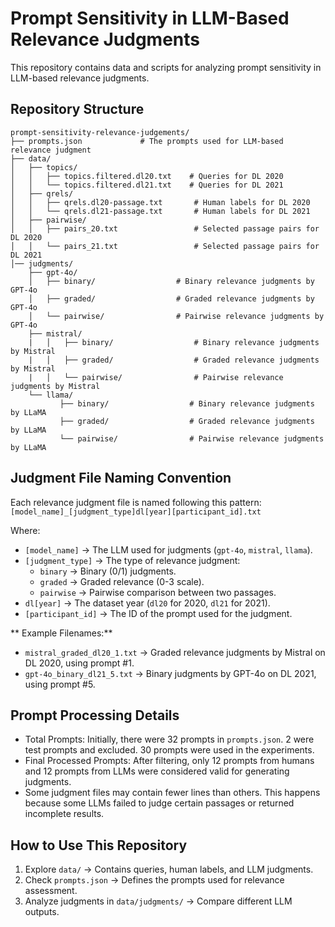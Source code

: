 # Prompt Sensitivity in LLM-Based Relevance Judgments
This repository contains data and scripts for analyzing prompt sensitivity in LLM-based relevance judgments.

## Repository Structure
```
prompt-sensitivity-relevance-judgements/
├── prompts.json             # The prompts used for LLM-based relevance judgment
├── data/
│   ├── topics/
│   │   ├── topics.filtered.dl20.txt    # Queries for DL 2020
│   │   └── topics.filtered.dl21.txt    # Queries for DL 2021
│   ├── qrels/
│   │   ├── qrels.dl20-passage.txt       # Human labels for DL 2020
│   │   └── qrels.dl21-passage.txt       # Human labels for DL 2021
│   ├── pairwise/
│   │   ├── pairs_20.txt                 # Selected passage pairs for DL 2020
│   │   └── pairs_21.txt                 # Selected passage pairs for DL 2021
│── judgments/
    ├── gpt-4o/
    │   ├── binary/                  # Binary relevance judgments by GPT-4o
    │   ├── graded/                  # Graded relevance judgments by GPT-4o
    │   └── pairwise/                # Pairwise relevance judgments by GPT-4o 
    ├── mistral/
    |   │   ├── binary/                  # Binary relevance judgments by Mistral
    |   │   ├── graded/                  # Graded relevance judgments by Mistral
    |   │   └── pairwise/                # Pairwise relevance judgments by Mistral
    └── llama/
           ├── binary/                  # Binary relevance judgments by LLaMA
           ├── graded/                  # Graded relevance judgments by LLaMA
           └── pairwise/                # Pairwise relevance judgments by LLaMA
```


## Judgment File Naming Convention

Each relevance judgment file is named following this pattern: ```[model_name]_[judgment_type]dl[year][participant_id].txt```


Where:
- `[model_name]` → The LLM used for judgments (`gpt-4o`, `mistral`, `llama`).
- `[judgment_type]` → The type of relevance judgment:
  - `binary` → Binary (0/1) judgments.
  - `graded` → Graded relevance (0-3 scale).
  - `pairwise` → Pairwise comparison between two passages.
- `dl[year]` → The dataset year (`dl20` for 2020, `dl21` for 2021).
- `[participant_id]` → The ID of the prompt used for the judgment.

** Example Filenames:**
- `mistral_graded_dl20_1.txt` → Graded relevance judgments by Mistral on DL 2020, using prompt #1.
- `gpt-4o_binary_dl21_5.txt` → Binary judgments by GPT-4o on DL 2021, using prompt #5.

## Prompt Processing Details

- Total Prompts: Initially, there were 32 prompts in `prompts.json`.  2 were test prompts and excluded. 30 prompts were used in the experiments.
- Final Processed Prompts: After filtering, only 12 prompts from humans and 12 prompts from LLMs were considered valid for generating judgments.
- Some judgment files may contain fewer lines than others. This happens because some LLMs failed to judge certain passages or returned incomplete results.

## How to Use This Repository

1. Explore `data/` → Contains queries, human labels, and LLM judgments.
2. Check `prompts.json` → Defines the prompts used for relevance assessment.
3. Analyze judgments in `data/judgments/` → Compare different LLM outputs.

